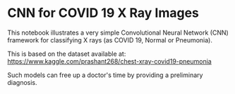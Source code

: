 # CNN for COVID 19 X Ray Images

This notebook illustrates a very simple Convolutional Neural Network (CNN) framework for classifying X rays (as COVID 19, Normal or Pneumonia).

This is based on the dataset available at: https://www.kaggle.com/prashant268/chest-xray-covid19-pneumonia

Such models can free up a doctor's time by providing a preliminary diagnosis.
